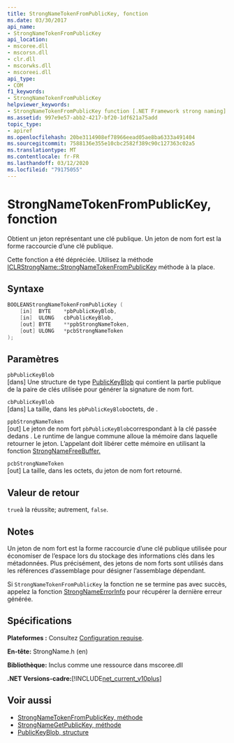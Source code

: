 ```yaml
---
title: StrongNameTokenFromPublicKey, fonction
ms.date: 03/30/2017
api_name:
- StrongNameTokenFromPublicKey
api_location:
- mscoree.dll
- mscorsn.dll
- clr.dll
- mscorwks.dll
- mscoreei.dll
api_type:
- COM
f1_keywords:
- StrongNameTokenFromPublicKey
helpviewer_keywords:
- StrongNameTokenFromPublicKey function [.NET Framework strong naming]
ms.assetid: 997e9e57-abb2-4217-bf20-1df621a75add
topic_type:
- apiref
ms.openlocfilehash: 20be3114908ef78966eead05ae8ba6333a491404
ms.sourcegitcommit: 7588136e355e10cbc2582f389c90c127363c02a5
ms.translationtype: MT
ms.contentlocale: fr-FR
ms.lasthandoff: 03/12/2020
ms.locfileid: "79175055"
---
```

# <a name="strongnametokenfrompublickey-function"></a>StrongNameTokenFromPublicKey, fonction
Obtient un jeton représentant une clé publique. Un jeton de nom fort est la forme raccourcie d’une clé publique.  
  
 Cette fonction a été dépréciée. Utilisez la méthode [ICLRStrongName::StrongNameTokenFromPublicKey](../hosting/iclrstrongname-strongnametokenfrompublickey-method.md) méthode à la place.  
  
## <a name="syntax"></a>Syntaxe  
  
```cpp  
BOOLEANStrongNameTokenFromPublicKey (
    [in]  BYTE    *pbPublicKeyBlob,  
    [in]  ULONG   cbPublicKeyBlob,  
    [out] BYTE    **ppbStrongNameToken,  
    [out] ULONG   *pcbStrongNameToken  
);  
```  
  
## <a name="parameters"></a>Paramètres  
 `pbPublicKeyBlob`  
 [dans] Une structure de type [PublicKeyBlob](publickeyblob-structure.md) qui contient la partie publique de la paire de clés utilisée pour générer la signature de nom fort.  
  
 `cbPublicKeyBlob`  
 [dans] La taille, dans les `pbPublicKeyBlob`octets, de .  
  
 `ppbStrongNameToken`  
 [out] Le jeton de nom fort `pbPublicKeyBlob`correspondant à la clé passée dedans . Le runtime de langue commune alloue la mémoire dans laquelle retourner le jeton. L’appelant doit libérer cette mémoire en utilisant la fonction [StrongNameFreeBuffer.](strongnamefreebuffer-function.md)  
  
 `pcbStrongNameToken`  
 [out] La taille, dans les octets, du jeton de nom fort retourné.  
  
## <a name="return-value"></a>Valeur de retour  
 `true`à la réussite; autrement, `false`.  
  
## <a name="remarks"></a>Notes   
 Un jeton de nom fort est la forme raccourcie d’une clé publique utilisée pour économiser de l’espace lors du stockage des informations clés dans les métadonnées. Plus précisément, des jetons de nom forts sont utilisés dans les références d’assemblage pour désigner l’assemblage dépendant.  
  
 Si `StrongNameTokenFromPublicKey` la fonction ne se termine pas avec succès, appelez la fonction [StrongNameErrorInfo](strongnameerrorinfo-function.md) pour récupérer la dernière erreur générée.  
  
## <a name="requirements"></a>Spécifications  
 **Plateformes :** Consultez [Configuration requise](../../get-started/system-requirements.md).  
  
 **En-tête:** StrongName.h (en)  
  
 **Bibliothèque:** Inclus comme une ressource dans mscoree.dll  
  
 **.NET Versions-cadre:**[!INCLUDE[net_current_v10plus](../../../../includes/net-current-v10plus-md.md)]  
  
## <a name="see-also"></a>Voir aussi

- [StrongNameTokenFromPublicKey, méthode](../hosting/iclrstrongname-strongnametokenfrompublickey-method.md)
- [StrongNameGetPublicKey, méthode](../hosting/iclrstrongname-strongnamegetpublickey-method.md)
- [PublicKeyBlob, structure](publickeyblob-structure.md)
